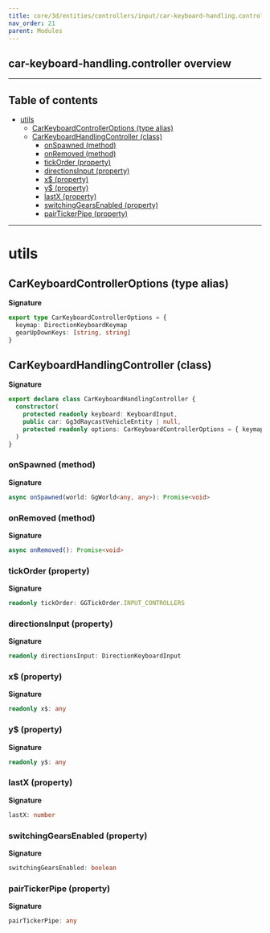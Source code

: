 ```yaml
---
title: core/3d/entities/controllers/input/car-keyboard-handling.controller.ts
nav_order: 21
parent: Modules
---
```


## car-keyboard-handling.controller overview

---

<h2 class="text-delta">Table of contents</h2>

- [utils](#utils)
  - [CarKeyboardControllerOptions (type alias)](#carkeyboardcontrolleroptions-type-alias)
  - [CarKeyboardHandlingController (class)](#carkeyboardhandlingcontroller-class)
    - [onSpawned (method)](#onspawned-method)
    - [onRemoved (method)](#onremoved-method)
    - [tickOrder (property)](#tickorder-property)
    - [directionsInput (property)](#directionsinput-property)
    - [x$ (property)](#x-property)
    - [y$ (property)](#y-property)
    - [lastX (property)](#lastx-property)
    - [switchingGearsEnabled (property)](#switchinggearsenabled-property)
    - [pairTickerPipe (property)](#pairtickerpipe-property)

---

# utils

## CarKeyboardControllerOptions (type alias)

**Signature**

```ts
export type CarKeyboardControllerOptions = {
  keymap: DirectionKeyboardKeymap
  gearUpDownKeys: [string, string]
}
```

## CarKeyboardHandlingController (class)

**Signature**

```ts
export declare class CarKeyboardHandlingController {
  constructor(
    protected readonly keyboard: KeyboardInput,
    public car: Gg3dRaycastVehicleEntity | null,
    protected readonly options: CarKeyboardControllerOptions = { keymap: 'arrows', gearUpDownKeys: ['KeyA', 'KeyZ'] }
  )
}
```

### onSpawned (method)

**Signature**

```ts
async onSpawned(world: GgWorld<any, any>): Promise<void>
```

### onRemoved (method)

**Signature**

```ts
async onRemoved(): Promise<void>
```

### tickOrder (property)

**Signature**

```ts
readonly tickOrder: GGTickOrder.INPUT_CONTROLLERS
```

### directionsInput (property)

**Signature**

```ts
readonly directionsInput: DirectionKeyboardInput
```

### x$ (property)

**Signature**

```ts
readonly x$: any
```

### y$ (property)

**Signature**

```ts
readonly y$: any
```

### lastX (property)

**Signature**

```ts
lastX: number
```

### switchingGearsEnabled (property)

**Signature**

```ts
switchingGearsEnabled: boolean
```

### pairTickerPipe (property)

**Signature**

```ts
pairTickerPipe: any
```

